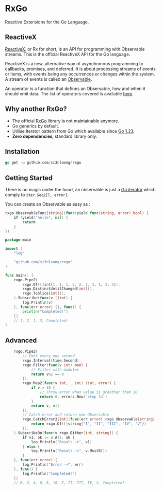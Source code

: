 # RxGo

Reactive Extensions for the Go Language.

## ReactiveX

[ReactiveX](http://reactivex.io/), or Rx for short, is an API for programming with Observable streams. This is the official ReactiveX API for the Go language.

ReactiveX is a new, alternative way of asynchronous programming to callbacks, promises, and deferred. It is about processing streams of events or items, with events being any occurrences or changes within the system. A stream of events is called an [Observable](http://reactivex.io/documentation/contract.html).

An operator is a function that defines an Observable, how and when it should emit data. The list of operators covered is available [here](README.md#).

## Why another RxGo?

- The official [RxGo](https://github.com/ReactiveX/RxGo) library is not maintainable anymore.
- Go generics by default.
- Utilise iterator pattern from Go which available since [Go 1.23](https://go.dev/blog/go1.23).
- **Zero dependencies**, standard library only.


## Installation

```go
go get -u github.com/si3nloong/rxgo
```

## Getting Started

There is no magic under the hood, an observable is just a [Go iterator](https://go.dev/blog/range-functions) which comply to `iter.Seq2[T, error]`.

You can create an Observable as easy as :

```go
rxgo.ObservableFunc[string](func(yield func(string, error) bool) {
	if !yield("hello", nil) {
		return
	}
})
```

```go
package main

import (
	"log"

	"github.com/si3nloong/rxgo"
)

func main() {
    rxgo.Pipe2(
		rxgo.Of([]int{1, 1, 1, 2, 2, 2, 1, 1, 3, 3}),
		rxgo.DistinctUntilChanged[int](),
		rxgo.ToSlice[int](),
	).Subscribe(func(v []int) {
		log.Println(v)
	}, func(err error) {}, func() {
		println("Completed!")
	})
    // 1, 2, 1, 3, Completed!
}
```

## Advanced

```go
    rxgo.Pipe3(
        // Emit every one second
		rxgo.Interval(time.Second),
		rxgo.Filter(func(v int) bool {
            // Filter with modules
			return v%2 == 0
		}),
		rxgo.Map2(func(v int, _ int) (int, error) {
			if v > 10 {
                // Throw error when value is greather than 10
				return 0, errors.New(`stop la`)
			}
			return v, nil
		}),
        // Catch error and return new Observable
		rxgo.CatchError2[int](func(err error) rxgo.Observable[string] {
			return rxgo.Of([]string{"I", "II", "III", "IV", "V"})
		}),
	).SubscribeOn(func(v rxgo.Either[int, string]) {
		if v1, ok := v.A(); ok {
			log.Println("Result ->", v1)
		} else {
			log.Println("Result ->", v.MustB())
		}
	}, func(err error) {
		log.Println("Error ->", err)
	}, func() {
        log.Println("Completed!")
    })
    // 0, 2, 4, 6, 8, 10, I, II, III, IV, V, Completed!
```